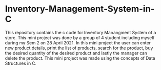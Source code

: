 # Inventory-Management-System-in-C

This repository contains the c code for Inventory Manangment System of a store. 
This mini project was done by a group of 4 student including myself during my Sem 2 on 28 April 2021. 
In this mini project the user can enter new product details, print the list of products, search for the product, buy the desired quantity of the desired product and lastly the manager can delete the product.
This mini project was made using the concepts of Data Structures in C.
